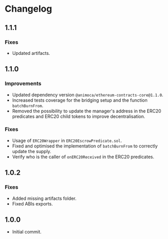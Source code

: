 # Changelog

## 1.1.1

### Fixes
 * Updated artifacts.

## 1.1.0

### Improvements
 * Updated dependency version `@animoca/ethereum-contracts-core@1.1.0`.
 * Increased tests coverage for the bridging setup and the function `batchBurnFrom`.
 * Removed the possibility to update the manager's address in the ERC20 predicates and ERC20 child tokens to improve decentralisation.

### Fixes
 * Usage of `ERC20Wrapper` in `ERC20EscrowPredicate.sol`.
 * Fixed and optimised the implementation of `batchBurnFrom` to correctly update the supply.
 * Verify who is the caller of `onERC20Received` in the ERC20 predicates.

## 1.0.2

### Fixes
* Added missing artifacts folder.
* Fixed ABIs exports.

## 1.0.0

* Initial commit.
